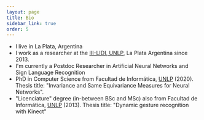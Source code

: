 ```yaml
---
layout: page
title: Bio
sidebar_link: true
order: 5
---
```



* I live in La Plata, Argentina
* I work as a researcher at the [III-LIDI, UNLP](http://www.lidi.info.unlp.edu.ar), La Plata Argentina since 2013.
* I'm currently a Postdoc Researcher in Artificial Neural Networks and Sign Language Recognition 
*  PhD in Computer Science from Facultad de Informática, [UNLP](http://unlp.edu.ar) (2020). Thesis title: "Invariance and Same Equivariance Measures for Neural Networks".
*  "Licenciature" degree (in-between BSc and MSc) also from Facultad de Informática, [UNLP](http://unlp.edu.ar) (2013). Thesis title: "Dynamic gesture recognition with Kinect"
